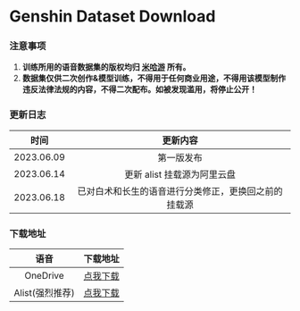 # Genshin Dataset Download

### 注意事项

1. **训练所用的语音数据集的版权均归 [米哈游](https://www.mihoyo.com/) 所有。**
2. **数据集仅供二次创作&模型训练，不得用于任何商业用途，不得用该模型制作违反法律法规的内容，不得二次配布。如被发现滥用，将停止公开！**

### 更新日志

|    时间    |  更新内容  |
| :--------: | :--------: |
| 2023.06.09 | 第一版发布 |
| 2023.06.14 | 更新 alist 挂载源为阿里云盘 |
| 2023.06.18 | 已对白术和长生的语音进行分类修正，更换回之前的挂载源 |

### 下载地址

|    语音    |                           下载地址                           |
| :--------: | :----------------------------------------------------------: |
| OneDrive | [点我下载](https://aihobbyist-my.sharepoint.com/:f:/g/personal/erythrocyte_org_ai-lab_top/EsSWfoWn0ftGuFV_IwdVXb8BY7-iL8ozoyNsB3PwqS5yRA) |
| Alist(强烈推荐) | [点我下载](https://pan.zhjlfx.cn/Genshin%20Datasets) |
